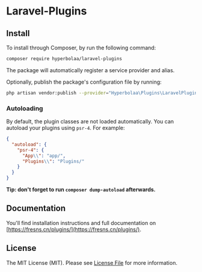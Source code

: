 # Laravel-Plugins

## Install

To install through Composer, by run the following command:

``` bash
composer require hyperbolaa/laravel-plugins
```

The package will automatically register a service provider and alias.

Optionally, publish the package's configuration file by running:

``` bash
php artisan vendor:publish --provider="Hyperbolaa\Plugins\LaravelPluginsServiceProvider"
```

### Autoloading

By default, the plugin classes are not loaded automatically. You can autoload your plugins using `psr-4`. For example:

``` json
{
  "autoload": {
    "psr-4": {
      "App\\": "app/",
      "Plugins\\": "Plugins/"
    }
  }
}
```

**Tip: don't forget to run `composer dump-autoload` afterwards.**

## Documentation

You'll find installation instructions and full documentation on [https://fresns.cn/plugins/](https://fresns.cn/plugins/).


## License

The MIT License (MIT). Please see [License File](LICENSE.md) for more information.
